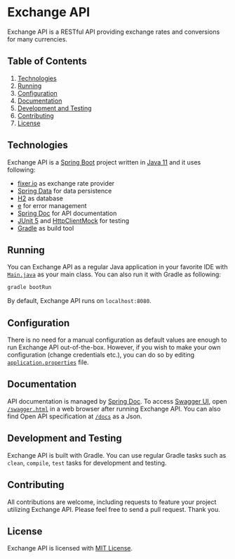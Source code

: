 # Exchange API

Exchange API is a RESTful API providing exchange rates and conversions for many currencies.

## Table of Contents

1. [Technologies](#technologies)
2. [Running](#running)
3. [Configuration](#configuration)
4. [Documentation](#documentation)
5. [Development and Testing](#development-and-testing)
6. [Contributing](#contributing)
7. [License](#license)

## Technologies

Exchange API is a [Spring Boot](https://spring.io/projects/spring-boot) project written in [Java 11](https://openjdk.java.net/projects/jdk/11) and it uses following:

* [fixer.io](https://fixer.io) as exchange rate provider
* [Spring Data](https://spring.io/projects/spring-data) for data persistence
* [H2](https://www.h2database.com) as database
* [e](https://github.com/makiftutuncu/e) for error management
* [Spring Doc](https://springdoc.org) for API documentation
* [JUnit 5](https://junit.org/junit5) and [HttpClientMock](https://github.com/PGSSoft/HttpClientMock) for testing
* [Gradle](https://gradle.org) as build tool

## Running

You can Exchange API as a regular Java application in your favorite IDE with [`Main.java`](src/main/java/dev/akif/exchange/Main.java) as your main class. You can also run it with Gradle as following:

```bash
gradle bootRun
```

By default, Exchange API runs on `localhost:8080`.

## Configuration

There is no need for a manual configuration as default values are enough to run Exchange API out-of-the-box. However, if you wish to make your own configuration (change credentials etc.), you can do so by editing [`application.properties`](src/main/resources/application.properties) file.

## Documentation

API documentation is managed by [Spring Doc](https://springdoc.org). To access [Swagger UI](https://swagger.io/tools/swagger-ui), open [`/swagger.html`](http://localhost:8080/swagger.html) in a web browser after running Exchange API. You can also find Open API specification at [`/docs`](http://localhost:8080/docs) as a Json.

## Development and Testing

Exchange API is built with Gradle. You can use regular Gradle tasks such as `clean`, `compile`, `test` tasks for development and testing.

## Contributing

All contributions are welcome, including requests to feature your project utilizing Exchange API. Please feel free to send a pull request. Thank you.

## License

Exchange API is licensed with [MIT License](LICENSE.md).
